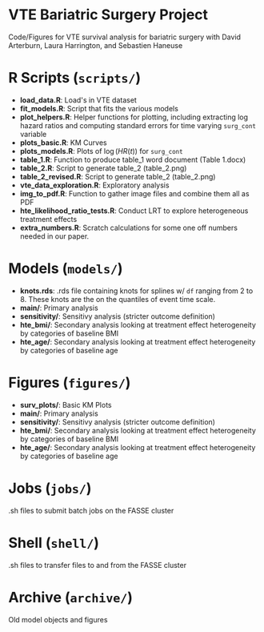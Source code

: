# VTE Bariatric Surgery Project
Code/Figures for VTE survival analysis for bariatric surgery with David Arterburn, Laura Harrington, and Sebastien Haneuse


# R Scripts (`scripts/`)

* __load_data.R__: Load's in VTE dataset
* __fit_models.R__: Script that fits the various models
* __plot_helpers.R__: Helper functions for plotting, including extracting log hazard ratios and computing standard errors for time varying `surg_cont` variable
* __plots_basic.R__: KM Curves
* __plots_models.R__: Plots of $\log(HR(t))$ for `surg_cont`
* __table_1.R__: Function to produce table_1 word document (Table 1.docx)
* __table_2.R__: Script to generate table_2 (table_2.png)
* __table_2_revised.R__: Script to generate table_2 (table_2.png)
* __vte_data_exploration.R__: Exploratory analysis
* __img_to_pdf.R__: Function to gather image files and combine them all as PDF
* __hte_likelihood_ratio_tests.R__: Conduct LRT to explore heterogeneous treatment effects
* __extra_numbers.R__: Scratch calculations for some one off numbers needed in our paper.

# Models (`models/`)

* __knots.rds__: .rds file containing knots for splines w/ `df` ranging from 2 to 8. These knots are the on the quantiles of event time scale.
* __main/__: Primary analysis
* __sensitivity/__: Sensitivy analysis (stricter outcome definition)
* __hte_bmi/__: Secondary analysis looking at treatment effect heterogeneity by categories of baseline BMI
* __hte_age/__: Secondary analysis looking at treatment effect heterogeneity by categories of baseline age

# Figures (`figures/`)

* __surv_plots/__: Basic KM Plots
* __main/__: Primary analysis
* __sensitivity/__: Sensitivy analysis (stricter outcome definition)
* __hte_bmi/__: Secondary analysis looking at treatment effect heterogeneity by categories of baseline BMI
* __hte_age/__: Secondary analysis looking at treatment effect heterogeneity by categories of baseline age

# Jobs (`jobs/`)

.sh files to submit batch jobs on the FASSE cluster

# Shell (`shell/`)

.sh files to transfer files to and from the FASSE cluster

# Archive (`archive/`)

Old model objects and figures
